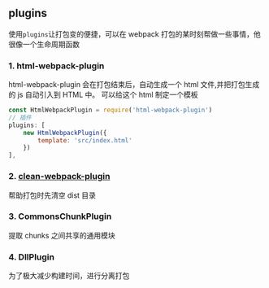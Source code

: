 ## plugins

使用`plugins`让打包变的便捷，可以在 webpack 打包的某时刻帮做一些事情，他很像一个生命周期函数

### 1. html-webpack-plugin

html-webpack-plugin 会在打包结束后，自动生成一个 html 文件,并把打包生成的 js 自动引入到 HTML 中。 可以给这个 html 制定一个模板

```js
const HtmlWebpackPlugin = require('html-webpack-plugin')
// 插件
plugins: [
    new HtmlWebpackPlugin({
        template: 'src/index.html'
    })
],
```

### 2. [clean-webpack-plugin](https://github.com/johnagan/clean-webpack-plugin)

帮助打包时先清空 dist 目录

### 3. CommonsChunkPlugin

提取 chunks 之间共享的通用模块

### 4. DllPlugin

为了极大减少构建时间，进行分离打包